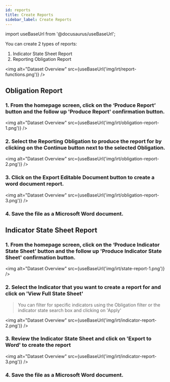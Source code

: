 ```yaml
---
id: reports
title: Create Reports
sidebar_label: Create Reports
---
```


import useBaseUrl from '@docusaurus/useBaseUrl';

You can create 2 types of reports:

1. Indicator State Sheet Report
2. Reporting Obligation Report

<img alt="Dataset Overview" src={useBaseUrl('img/irt/report-functions.png')} />

## Obligation Report

### 1. From the homepage screen, click on the ‘Produce Report’ button and the follow up 'Produce Report' confirmation button.

<img alt="Dataset Overview" src={useBaseUrl('img/irt/obligation-report-1.png')} />

### 2. Select the Reporting Obligation to produce the report for by clicking on the Continue button next to the selected Obligation.

<img alt="Dataset Overview" src={useBaseUrl('img/irt/obligation-report-2.png')} />

### 3. Click on the Export Editable Document button to create a word document report.

<img alt="Dataset Overview" src={useBaseUrl('img/irt/obligation-report-3.png')} />

### 4. Save the file as a Microsoft Word document.

## Indicator State Sheet Report

### 1. From the homepage screen, click on the ‘Produce Indicator State Sheet’ button and the follow up 'Produce Indicator State Sheet' confirmation button.

<img alt="Dataset Overview" src={useBaseUrl('img/irt/state-report-1.png')} />

### 2. Select the Indicator that you want to create a report for and click on 'View Full State Sheet'

> You can filter for specific indicators using the Obligation filter or the indicator state search box and clicking on 'Apply'

<img alt="Dataset Overview" src={useBaseUrl('img/irt/indicator-report-2.png')} />

### 3. Review the Indicator State Sheet and click on 'Export to Word' to create the report

<img alt="Dataset Overview" src={useBaseUrl('img/irt/indicator-report-3.png')} />

### 4. Save the file as a Microsoft Word document.
